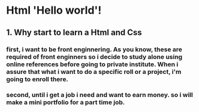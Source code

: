 #  Html 'Hello world'!
## 1. Why start to learn a Html and Css
### first, i want to be front enginnering. As you know, these are required of front enginners so i decide to study alone using online references before going to private institute. When i assure that what i want to do a specific roll or a project, i'm going to enroll there.
### second, until i get a job i need and want to earn money. so i will make a mini portfolio for a part time job.
